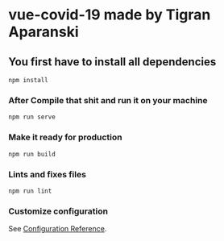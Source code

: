 # vue-covid-19 made by Tigran Aparanski

## You first have to install all dependencies
```
npm install
```

### After Compile that shit and run it on your machine
```
npm run serve
```

### Make it ready for production
```
npm run build
```

### Lints and fixes files
```
npm run lint
```

### Customize configuration
See [Configuration Reference](https://cli.vuejs.org/config/).
